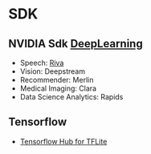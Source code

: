 # SDK

## NVIDIA Sdk [DeepLearning](https://developer.nvidia.com/deep-learning)

- Speech: [Riva](https://developer.nvidia.com/riva)
- Vision: Deepstream
- Recommender: Merlin
- Medical Imaging: Clara
- Data Science Analytics: Rapids

## Tensorflow

- [Tensorflow Hub for TFLite](https://tfhub.dev/tensorflow/collections/lite/task-library/image-classifier/1)
